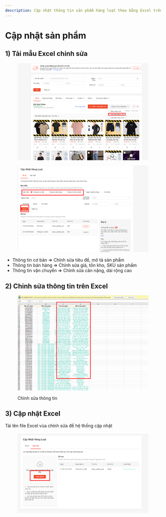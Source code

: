 ```yaml
---
description: Cập nhật thông tin sản phẩm hàng loạt theo bằng Excel trên Shopee
---
```


# Cập nhật sản phẩm

## 1) Tải mẫu Excel chỉnh sửa

<figure><img src="../../.gitbook/assets/image (2) (1) (1).png" alt=""><figcaption></figcaption></figure>



<figure><img src="../../.gitbook/assets/image (12) (1).png" alt=""><figcaption></figcaption></figure>

* Thông tin cơ bản => Chỉnh sửa tiêu đề, mô tả sản phẩm
* Thông tin bán hàng => Chỉnh sửa giá, tồn kho, SKU sản phẩm
* Thông tin vận chuyển => Chỉnh sửa cân nặng, dài rộng cao

## 2) Chỉnh sửa thông tin trên Excel

<figure><img src="../../.gitbook/assets/image (2) (1) (2).png" alt=""><figcaption><p>Chỉnh sửa thông tin</p></figcaption></figure>

## 3) Cập nhật Excel

Tải lên file Excel vùa chỉnh sửa để hệ thống cập nhật

<figure><img src="../../.gitbook/assets/image (6) (1).png" alt=""><figcaption></figcaption></figure>

